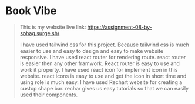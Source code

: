 # Book Vibe

> This is my website live link: https://assignment-08-by-sohag.surge.sh/
>
> I have used tailwind css for this project. Because tailwind css is much easier to use and easy to design and easy to make website responsive.
> I have used react router for rendering route. react router is easier then any other framwork. React router is easy to use and work it property.
> I have used react icon for implement icon in this website. react icons is easy to use and get the icon in short time and using role is much easy.
> I have used Rechart website for creating a custop shape bar. rechar gives us easy tutorials so that we can easily used their components.
> 
